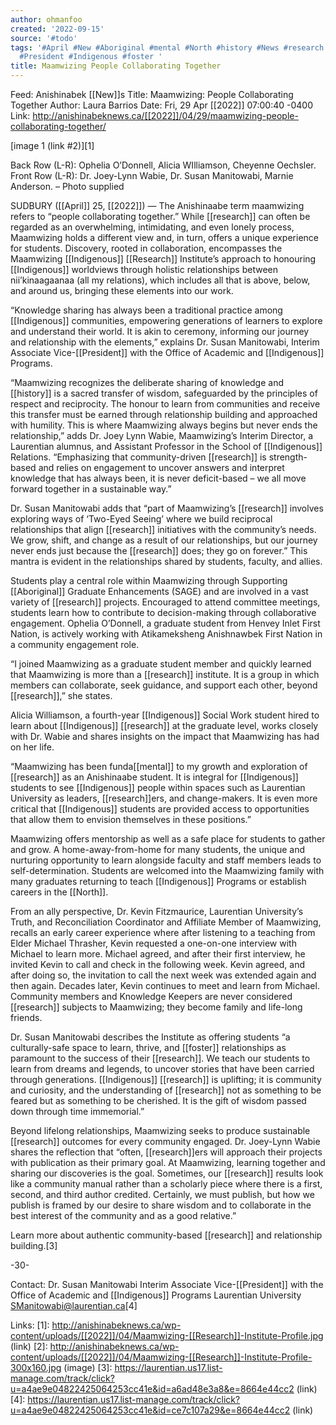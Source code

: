 ```yaml
---
author: ohmanfoo
created: '2022-09-15'
source: '#todo'
tags: '#April #New #Aboriginal #mental #North #history #News #research #Research #2022
  #President #Indigenous #foster '
title: Maamwizing People Collaborating Together
---
```


Feed: Anishinabek [[New]]s
Title: Maamwizing: People Collaborating Together
Author: Laura Barrios
Date: Fri, 29 Apr [[2022]] 07:00:40 -0400
Link: http://anishinabeknews.ca/[[2022]]/04/29/maamwizing-people-collaborating-together/
 
[image 1 (link #2)][1]
 
Back Row (L-R): Ophelia O’Donnell, Alicia WIlliamson, Cheyenne Oechsler. Front 
Row (L-R): Dr. Joey-Lynn Wabie, Dr. Susan Manitowabi, Marnie Anderson. – Photo 
supplied
 
SUDBURY ([[April]] 25, [[2022]]) — The Anishinaabe term maamwizing refers to “people 
collaborating together.” While [[research]] can often be regarded as an 
overwhelming, intimidating, and even lonely process, Maamwizing holds a 
different view and, in turn, offers a unique experience for students. Discovery,
rooted in collaboration, encompasses the Maamwizing [[Indigenous]] [[Research]] 
Institute’s approach to honouring [[Indigenous]] worldviews through holistic 
relationships between nii’kinaagaanaa (all my relations), which includes all 
that is above, below, and around us, bringing these elements into our work.
 
“Knowledge sharing has always been a traditional practice among [[Indigenous]] 
communities, empowering generations of learners to explore and understand their 
world. It is akin to ceremony, informing our journey and relationship with the 
elements,” explains Dr. Susan Manitowabi, Interim Associate Vice-[[President]] with 
the Office of Academic and [[Indigenous]] Programs.
 
“Maamwizing recognizes the deliberate sharing of knowledge and [[history]] is a 
sacred transfer of wisdom, safeguarded by the principles of respect and 
reciprocity. The honour to learn from communities and receive this transfer must
be earned through relationship building and approached with humility. This is 
where Maamwizing always begins but never ends the relationship,” adds Dr. Joey 
Lynn Wabie, Maamwizing’s Interim Director, a Laurentian alumnus, and Assistant 
Professor in the School of [[Indigenous]] Relations. “Emphasizing that 
community-driven [[research]] is strength-based and relies on engagement to uncover 
answers and interpret knowledge that has always been, it is never deficit-based 
– we all move forward together in a sustainable way.”
 
Dr. Susan Manitowabi adds that “part of Maamwizing’s [[research]] involves exploring
ways of ‘Two-Eyed Seeing’ where we build reciprocal relationships that align 
[[research]] initiatives with the community’s needs. We grow, shift, and change as a
result of our relationships, but our journey never ends just because the 
[[research]] does; they go on forever.” This mantra is evident in the relationships 
shared by students, faculty, and allies.
 
Students play a central role within Maamwizing through Supporting [[Aboriginal]] 
Graduate Enhancements (SAGE) and are involved in a vast variety of [[research]] 
projects. Encouraged to attend committee meetings, students learn how to 
contribute to decision-making through collaborative engagement. Ophelia 
O’Donnell, a graduate student from Henvey Inlet First Nation, is actively 
working with Atikameksheng Anishnawbek First Nation in a community engagement 
role.
 
“I joined Maamwizing as a graduate student member and quickly learned that 
Maamwizing is more than a [[research]] institute. It is a group in which members can
collaborate, seek guidance, and support each other, beyond [[research]],” she 
states.
 
Alicia Williamson, a fourth-year [[Indigenous]] Social Work student hired to learn 
about [[Indigenous]] [[research]] at the graduate level, works closely with Dr. Wabie 
and shares insights on the impact that Maamwizing has had on her life.
 
“Maamwizing has been funda[[mental]] to my growth and exploration of [[research]] as an 
Anishinaabe student. It is integral for [[Indigenous]] students to see [[Indigenous]] 
people within spaces such as Laurentian University as leaders, [[research]]ers, and 
change-makers. It is even more critical that [[Indigenous]] students are provided 
access to opportunities that allow them to envision themselves in these 
positions.”
 
Maamwizing offers mentorship as well as a safe place for students to gather and 
grow. A home-away-from-home for many students, the unique and nurturing 
opportunity to learn alongside faculty and staff members leads to 
self-determination. Students are welcomed into the Maamwizing family with many 
graduates returning to teach [[Indigenous]] Programs or establish careers in the 
[[North]].
 
From an ally perspective, Dr. Kevin Fitzmaurice, Laurentian University’s Truth, 
and Reconciliation Coordinator and Affiliate Member of Maamwizing, recalls an 
early career experience where after listening to a teaching from Elder Michael 
Thrasher, Kevin requested a one-on-one interview with Michael to learn more. 
Michael agreed, and after their first interview, he invited Kevin to call and 
check in the following week. Kevin agreed, and after doing so, the invitation to
call the next week was extended again and then again. Decades later, Kevin 
continues to meet and learn from Michael. Community members and Knowledge 
Keepers are never considered [[research]] subjects to Maamwizing; they become family
and life-long friends.
 
Dr. Susan Manitowabi describes the Institute as offering students “a 
culturally-safe space to learn, thrive, and [[foster]] relationships as paramount to
the success of their [[research]]. We teach our students to learn from dreams and 
legends, to uncover stories that have been carried through generations. 
[[Indigenous]] [[research]] is uplifting; it is community and curiosity, and the 
understanding of [[research]] not as something to be feared but as something to be 
cherished. It is the gift of wisdom passed down through time immemorial.”
 
Beyond lifelong relationships, Maamwizing seeks to produce sustainable [[research]] 
outcomes for every community engaged. Dr. Joey-Lynn Wabie shares the reflection 
that “often, [[research]]ers will approach their projects with publication as their 
primary goal. At Maamwizing, learning together and sharing our discoveries is 
the goal. Sometimes, our [[research]] results look like a community manual rather 
than a scholarly piece where there is a first, second, and third author 
credited. Certainly, we must publish, but how we publish is framed by our desire
to share wisdom and to collaborate in the best interest of the community and as 
a good relative.”
 
Learn more about authentic community-based [[research]] and relationship 
building.[3]
 
-30-
 
Contact:
Dr. Susan Manitowabi
Interim Associate Vice-[[President]] with the Office of Academic and [[Indigenous]] 
Programs
Laurentian University
SManitowabi@laurentian.ca[4]
 
Links: 
[1]: http://anishinabeknews.ca/wp-content/uploads/[[2022]]/04/Maamwizing-[[Research]]-Institute-Profile.jpg (link)
[2]: http://anishinabeknews.ca/wp-content/uploads/[[2022]]/04/Maamwizing-[[Research]]-Institute-Profile-300x160.jpg (image)
[3]: https://laurentian.us17.list-manage.com/track/click?u=a4ae9e04822425064253cc41e&id=a6ad48e3a8&e=8664e44cc2 (link)
[4]: https://laurentian.us17.list-manage.com/track/click?u=a4ae9e04822425064253cc41e&id=ce7c107a29&e=8664e44cc2 (link)